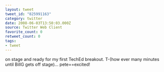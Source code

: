 ```yaml
---
layout: tweet
tweet_id: "825991163"
category: twitter
date: 2008-06-03T13:50:03.000Z
source: Twitter Web Client
favorite_count: 0
retweet_count: 0
tags:
- tweet
---
```


on stage and ready for my first TechEd breakout.  T-(how ever many minutes until BillG gets off stage)... pete==excited!
